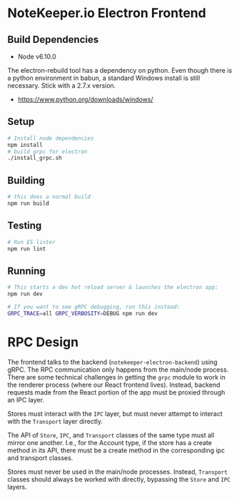 # NoteKeeper.io Electron Frontend

## Build Dependencies

* Node v6.10.0

The electron-rebuild tool has a dependency on python.  Even though there is a
python environment in babun, a standard Windows install is still necessary.
Stick with a 2.7.x version.

* https://www.python.org/downloads/windows/


## Setup

```sh
# Install node dependencies
npm install
# build grpc for electron
./install_grpc.sh
```

## Building

```sh
# this does a normal build
npm run build
```

## Testing

```sh
# Run ES linter
npm run lint
```

## Running

```sh
# This starts a dev hot reload server & launches the electron app:
npm run dev

# If you want to see gRPC debugging, run this instead:
GRPC_TRACE=all GRPC_VERBOSITY=DEBUG npm run dev
```


# RPC Design

The frontend talks to the backend (`notekeeper-electron-backend`) using gRPC.
The RPC communication only happens from the main/node process.  There are some
technical challenges in getting the `grpc` module to work in the renderer
process (where our React frontend lives).  Instead, backend requests made from
the React portion of the app must be proxied through an IPC layer.

Stores must interact with the `IPC` layer, but must never attempt to interact
with the `Transport` layer directly.

The API of `Store`, `IPC`, and `Transport` classes of the same type must all
mirror one another. I.e., for the Account type, if the store has a create
method in its API, there must be a create method in the corresponding ipc and
transport classes.

Stores must never be used in the main/node processes.  Instead, `Transport`
classes should always be worked with directly, bypassing the `Store` and `IPC`
layers.
